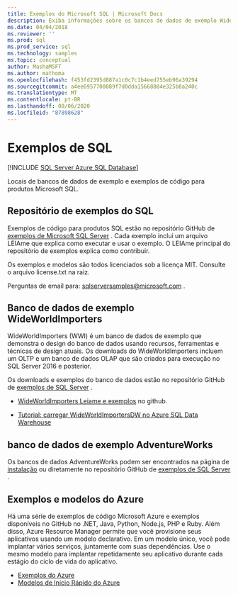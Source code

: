 ```yaml
---
title: Exemplos do Microsoft SQL | Microsoft Docs
description: Exiba informações sobre os bancos de dados de exemplo WideWorldImporters e AdventureWorks, exemplos e modelos do Azure e exemplos de código para produtos Microsoft SQL.
ms.date: 04/04/2018
ms.reviewer: ''
ms.prod: sql
ms.prod_service: sql
ms.technology: samples
ms.topic: conceptual
author: MashaMSFT
ms.author: mathoma
ms.openlocfilehash: f453fd2395d887a1c0c7c1b4eed755eb96a39294
ms.sourcegitcommit: a4ee6957708089f7d0dda15668804e325b8a240c
ms.translationtype: MT
ms.contentlocale: pt-BR
ms.lasthandoff: 08/06/2020
ms.locfileid: "87898628"
---
```

# <a name="sql-samples"></a>Exemplos de SQL

[!INCLUDE [SQL Server Azure SQL Database](../includes/appliesto-ss-asdb-asdw-pdw-md.md)]

Locais de bancos de dados de exemplo e exemplos de código para produtos Microsoft SQL.

## <a name="sql-samples-repository"></a>Repositório de exemplos do SQL

Exemplos de código para produtos SQL estão no repositório GitHub de [exemplos de Microsoft SQL Server](https://github.com/microsoft/sql-server-samples) . Cada exemplo inclui um arquivo LEIAme que explica como executar e usar o exemplo. O LEIAme principal do repositório de exemplos explica como contribuir. 

Os exemplos e modelos são todos licenciados sob a licença MIT. Consulte o arquivo license.txt na raiz.

Perguntas de email para: sqlserversamples@microsoft.com .


## <a name="wideworldimporters-sample-database"></a>Banco de dados de exemplo WideWorldImporters

WideWorldImporters (WWI) é um banco de dados de exemplo que demonstra o design do banco de dados usando recursos, ferramentas e técnicas de design atuais. Os downloads do WideWorldImporters incluem um OLTP e um banco de dados OLAP que são criados para execução no SQL Server 2016 e posterior. 

Os downloads e exemplos do banco de dados estão no repositório GitHub de [exemplos de SQL Server](https://github.com/Microsoft/sql-server-samples) .


- [WideWorldImporters Leiame e exemplos](https://github.com/Microsoft/sql-server-samples/tree/master/samples/databases/wide-world-importers) no github.

- [Tutorial: carregar WideWorldImportersDW no Azure SQL Data Warehouse](/azure/sql-data-warehouse/load-data-wideworldimportersdw)


## <a name="adventureworks-sample-database"></a>banco de dados de exemplo AdventureWorks

Os bancos de dados AdventureWorks podem ser encontrados na página de [instalação](adventureworks-install-configure.md) ou diretamente no repositório GitHub de [exemplos de SQL Server](https://github.com/Microsoft/sql-server-samples) . 


## <a name="azure-samples-and-templates"></a>Exemplos e modelos do Azure
Há uma série de exemplos de código Microsoft Azure e exemplos disponíveis no GitHub no .NET, Java, Python, Node.js, PHP e Ruby. Além disso, Azure Resource Manager permite que você provisione seus aplicativos usando um modelo declarativo. Em um modelo único, você pode implantar vários serviços, juntamente com suas dependências. Use o mesmo modelo para implantar repetidamente seu aplicativo durante cada estágio do ciclo de vida do aplicativo.

- [Exemplos do Azure](https://github.com/Azure-Samples)
- [Modelos de Início Rápido do Azure](https://azure.microsoft.com/resources/templates/)




